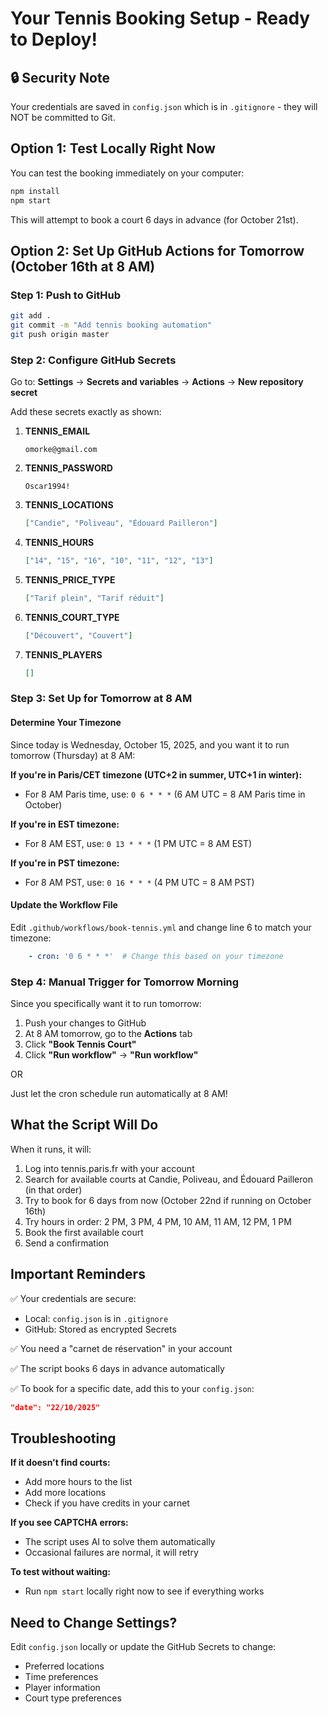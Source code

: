 # Your Tennis Booking Setup - Ready to Deploy!

## 🔒 Security Note
Your credentials are saved in `config.json` which is in `.gitignore` - they will NOT be committed to Git.

## Option 1: Test Locally Right Now

You can test the booking immediately on your computer:

```bash
npm install
npm start
```

This will attempt to book a court 6 days in advance (for October 21st).

## Option 2: Set Up GitHub Actions for Tomorrow (October 16th at 8 AM)

### Step 1: Push to GitHub

```bash
git add .
git commit -m "Add tennis booking automation"
git push origin master
```

### Step 2: Configure GitHub Secrets

Go to: **Settings** → **Secrets and variables** → **Actions** → **New repository secret**

Add these secrets exactly as shown:

1. **TENNIS_EMAIL**
   ```
   omorke@gmail.com
   ```

2. **TENNIS_PASSWORD**
   ```
   Oscar1994!
   ```

3. **TENNIS_LOCATIONS**
   ```json
   ["Candie", "Poliveau", "Édouard Pailleron"]
   ```

4. **TENNIS_HOURS**
   ```json
   ["14", "15", "16", "10", "11", "12", "13"]
   ```

5. **TENNIS_PRICE_TYPE**
   ```json
   ["Tarif plein", "Tarif réduit"]
   ```

6. **TENNIS_COURT_TYPE**
   ```json
   ["Découvert", "Couvert"]
   ```

7. **TENNIS_PLAYERS**
   ```json
   []
   ```

### Step 3: Set Up for Tomorrow at 8 AM

#### Determine Your Timezone
Since today is Wednesday, October 15, 2025, and you want it to run tomorrow (Thursday) at 8 AM:

**If you're in Paris/CET timezone (UTC+2 in summer, UTC+1 in winter):**
- For 8 AM Paris time, use: `0 6 * * *` (6 AM UTC = 8 AM Paris time in October)

**If you're in EST timezone:**
- For 8 AM EST, use: `0 13 * * *` (1 PM UTC = 8 AM EST)

**If you're in PST timezone:**
- For 8 AM PST, use: `0 16 * * *` (4 PM UTC = 8 AM PST)

#### Update the Workflow File

Edit `.github/workflows/book-tennis.yml` and change line 6 to match your timezone:

```yaml
    - cron: '0 6 * * *'  # Change this based on your timezone
```

### Step 4: Manual Trigger for Tomorrow Morning

Since you specifically want it to run tomorrow:

1. Push your changes to GitHub
2. At 8 AM tomorrow, go to the **Actions** tab
3. Click **"Book Tennis Court"**
4. Click **"Run workflow"** → **"Run workflow"**

OR

Just let the cron schedule run automatically at 8 AM!

## What the Script Will Do

When it runs, it will:
1. Log into tennis.paris.fr with your account
2. Search for available courts at Candie, Poliveau, and Édouard Pailleron (in that order)
3. Try to book for 6 days from now (October 22nd if running on October 16th)
4. Try hours in order: 2 PM, 3 PM, 4 PM, 10 AM, 11 AM, 12 PM, 1 PM
5. Book the first available court
6. Send a confirmation

## Important Reminders

✅ Your credentials are secure:
- Local: `config.json` is in `.gitignore`
- GitHub: Stored as encrypted Secrets

✅ You need a "carnet de réservation" in your account

✅ The script books 6 days in advance automatically

✅ To book for a specific date, add this to your `config.json`:
```json
"date": "22/10/2025"
```

## Troubleshooting

**If it doesn't find courts:**
- Add more hours to the list
- Add more locations
- Check if you have credits in your carnet

**If you see CAPTCHA errors:**
- The script uses AI to solve them automatically
- Occasional failures are normal, it will retry

**To test without waiting:**
- Run `npm start` locally right now to see if everything works

## Need to Change Settings?

Edit `config.json` locally or update the GitHub Secrets to change:
- Preferred locations
- Time preferences  
- Player information
- Court type preferences

